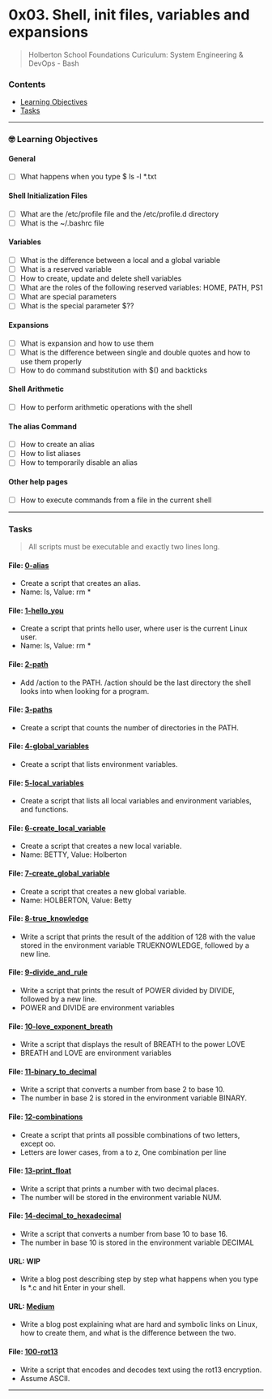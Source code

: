 # 0x03. Shell, init files, variables and expansions
> Holberton School Foundations Curiculum: System Engineering & DevOps - Bash

### Contents
- [Learning Objectives](https://github.com/michedomingo/holberton-system_engineering-devops/tree/master/0x03-shell_variables_expansions/#expansions)
- [Tasks](https://github.com/michedomingo/holberton-system_engineering-devops/tree/master/0x03-shell_variables_expansions/#tasks)
___
<a name="expansions"></a>

### 🤓 Learning Objectives
#### General
- [ ] What happens when you type $ ls -l *.txt
#### Shell Initialization Files
- [ ] What are the /etc/profile file and the /etc/profile.d directory
- [ ] What is the ~/.bashrc file
#### Variables
- [ ] What is the difference between a local and a global variable
- [ ] What is a reserved variable
- [ ] How to create, update and delete shell variables
- [ ] What are the roles of the following reserved variables: HOME, PATH, PS1
- [ ] What are special parameters
- [ ] What is the special parameter $??
#### Expansions
- [ ] What is expansion and how to use them
- [ ] What is the difference between single and double quotes and how to use them properly
- [ ] How to do command substitution with $() and backticks
#### Shell Arithmetic
- [ ] How to perform arithmetic operations with the shell
#### The alias Command
- [ ] How to create an alias
- [ ] How to list aliases
- [ ] How to temporarily disable an alias
#### Other help pages
- [ ] How to execute commands from a file in the current shell
___
<a name="tasks"></a>
### Tasks
> All scripts must be executable and exactly two lines long.

#### File: [0-alias](https://github.com/michedomingo/holberton-system_engineering-devops/blob/master/0x03-shell_variables_expansions/0-alias)
- Create a script that creates an alias.
- Name: ls, Value: rm *

#### File: [1-hello_you](https://github.com/michedomingo/holberton-system_engineering-devops/blob/master/0x03-shell_variables_expansions/1-hello_you)
- Create a script that prints hello user, where user is the current Linux user.
- Name: ls, Value: rm *

#### File: [2-path](https://github.com/michedomingo/holberton-system_engineering-devops/blob/master/0x03-shell_variables_expansions/2-path)
- Add /action to the PATH. /action should be the last directory the shell looks into when looking for a program.

#### File: [3-paths](https://github.com/michedomingo/holberton-system_engineering-devops/blob/master/0x03-shell_variables_expansions/3-paths)
- Create a script that counts the number of directories in the PATH.

#### File: [4-global_variables](https://github.com/michedomingo/holberton-system_engineering-devops/blob/master/0x03-shell_variables_expansions/4-global_variables)
- Create a script that lists environment variables.

#### File: [5-local_variables](https://github.com/michedomingo/holberton-system_engineering-devops/blob/master/0x03-shell_variables_expansions/5-local_variables)
- Create a script that lists all local variables and environment variables, and functions.

#### File: [6-create_local_variable](https://github.com/michedomingo/holberton-system_engineering-devops/blob/master/0x03-shell_variables_expansions/6-create_local_variable)
- Create a script that creates a new local variable.
- Name: BETTY, Value: Holberton

#### File: [7-create_global_variable](https://github.com/michedomingo/holberton-system_engineering-devops/blob/master/0x03-shell_variables_expansions/7-create_global_variable)
- Create a script that creates a new global variable.
- Name: HOLBERTON, Value: Betty

#### File: [8-true_knowledge](https://github.com/michedomingo/holberton-system_engineering-devops/blob/master/0x03-shell_variables_expansions/8-true_knowledge)
- Write a script that prints the result of the addition of 128 with the value stored in the environment variable TRUEKNOWLEDGE, followed by a new line.

#### File: [9-divide_and_rule](https://github.com/michedomingo/holberton-system_engineering-devops/blob/master/0x03-shell_variables_expansions/9-divide_and_rule)
- Write a script that prints the result of POWER divided by DIVIDE, followed by a new line.
- POWER and DIVIDE are environment variables

#### File: [10-love_exponent_breath](https://github.com/michedomingo/holberton-system_engineering-devops/blob/master/0x03-shell_variables_expansions/10-love_exponent_breath)
- Write a script that displays the result of BREATH to the power LOVE
- BREATH and LOVE are environment variables

#### File: [11-binary_to_decimal](https://github.com/michedomingo/holberton-system_engineering-devops/blob/master/0x03-shell_variables_expansions/11-binary_to_decimal)
- Write a script that converts a number from base 2 to base 10.
- The number in base 2 is stored in the environment variable BINARY.

#### File: [12-combinations](https://github.com/michedomingo/holberton-system_engineering-devops/blob/master/0x03-shell_variables_expansions/12-combinations)
- Create a script that prints all possible combinations of two letters, except oo.
- Letters are lower cases, from a to z, One combination per line

#### File: [13-print_float](https://github.com/michedomingo/holberton-system_engineering-devops/blob/master/0x03-shell_variables_expansions/13-print_float)
- Write a script that prints a number with two decimal places.
- The number will be stored in the environment variable NUM.

#### File: [14-decimal_to_hexadecimal](https://github.com/michedomingo/holberton-system_engineering-devops/blob/master/0x03-shell_variables_expansions/14-decimal_to_hexadecimal)
- Write a script that converts a number from base 10 to base 16.
- The number in base 10 is stored in the environment variable DECIMAL

#### URL: WIP
- Write a blog post describing step by step what happens when you type ls *.c and hit Enter in your shell.

#### URL: [Medium](https://medium.com/@michedomingo/the-difference-between-a-hard-link-and-a-symbolic-link-9b35ab606f9f)
- Write a blog post explaining what are hard and symbolic links on Linux, how to create them, and what is the difference between the two.

#### File: [100-rot13](https://github.com/michedomingo/holberton-system_engineering-devops/blob/master/0x03-shell_variables_expansions/100-rot13)
- Write a script that encodes and decodes text using the rot13 encryption. 
- Assume ASCII.
___
